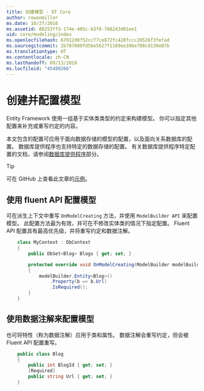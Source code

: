 ```yaml
---
title: 创建模型 - EF Core
author: rowanmiller
ms.date: 10/27/2016
ms.assetid: 88253ff3-174e-485c-b3f8-768243d01ee1
uid: core/modeling/index
ms.openlocfilehash: 67012d0f52cc77ce872fc428fccc20526f3fefad
ms.sourcegitcommit: 2b787009fd5be5627f1189ee396e708cd130e07b
ms.translationtype: HT
ms.contentlocale: zh-CN
ms.lasthandoff: 09/13/2018
ms.locfileid: "45489266"
---
```

# <a name="creating-and-configuring-a-model"></a>创建并配置模型

Entity Framework 使用一组基于实体类类型的约定来构建模型。 你可以指定其他配置来补充或重写约定的内容。

本文包含的配置可应用于面向数据存储的模型的配置，以及面向关系数据库的配置。 数据库提供程序也支持特定的数据存储的配置。 有关数据库提供程序特定配置的文档，请参阅[数据库提供程序](../providers/index.md)部分。

> [!TIP]  
> 可在 GitHub 上查看此文章的[示例](https://github.com/aspnet/EntityFramework.Docs/tree/master/samples)。

## <a name="use-fluent-api-to-configure-a-model"></a>使用 fluent API 配置模型

可在派生上下文中重写 `OnModelCreating` 方法，并使用 `ModelBuilder API` 来配置模型。 此配置方法最为有效，并可在不修改实体类的情况下指定配置。 Fluent API 配置具有最高优先级，并将重写约定和数据注解。

<!-- [!code-csharp[Main](samples/core/Modeling/FluentAPI/Samples/Required.cs?range=5-15&highlight=5-10)] -->

``` csharp
    class MyContext : DbContext
    {
        public DbSet<Blog> Blogs { get; set; }

        protected override void OnModelCreating(ModelBuilder modelBuilder)
        {
            modelBuilder.Entity<Blog>()
                .Property(b => b.Url)
                .IsRequired();
        }
    }
```

## <a name="use-data-annotations-to-configure-a-model"></a>使用数据注解来配置模型

也可将特性（称为数据注解）应用于类和属性。 数据注解会重写约定，但会被 Fluent API 配置重写。

<!-- [!code-csharp[Main](samples/core/Modeling/DataAnnotations/Samples/Required.cs?range=11-16&highlight=4)] -->
``` csharp
    public class Blog
    {
        public int BlogId { get; set; }
        [Required]
        public string Url { get; set; }
    }
```
